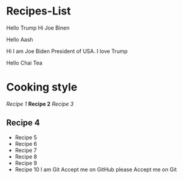 # Recipes-List

Hello Trump
Hi Joe Binen

Hello Aash

Hi I am Joe Biden President of USA. I love Trump

Hello Chai Tea

# Cooking style

_Recipe 1_
**Recipe 2**
_Recipe 3_

## Recipe 4

- Recipe 5
- Recipe 6
- Recipe 7
- Recipe 8
- Recipe 9
- Recipe 10
  I am Git Accept me on GitHub please
Accept me on Git
